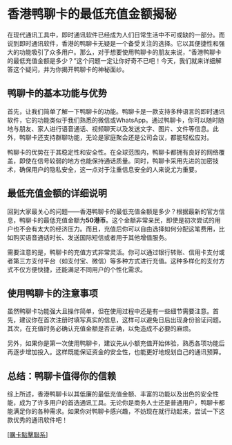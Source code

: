 # 香港鸭聊卡的最低充值金额揭秘

在现代通讯工具中，即时通讯软件已经成为人们日常生活中不可或缺的一部分。而说到即时通讯软件，香港的鸭聊卡无疑是一个备受关注的选择。它以其便捷性和强大的功能吸引了众多用户。那么，对于想要使用鸭聊卡的朋友来说，“香港鸭聊卡的最低充值金额是多少？”这个问题一定让你好奇不已吧！今天，我们就来详细解答这个疑问，并为你揭开鸭聊卡的神秘面纱。

## 鸭聊卡的基本功能与优势

首先，让我们简单了解一下鸭聊卡的功能。鸭聊卡是一款支持多种语言的即时通讯软件，它的功能类似于我们熟悉的微信或WhatsApp。通过鸭聊卡，你可以随时随地与朋友、家人进行语音通话、视频聊天以及发送文字、图片、文件等信息。此外，鸭聊卡还支持群聊功能，无论是家庭聚会还是公司会议，都能轻松应对。

鸭聊卡的优势在于其稳定性和安全性。在全球范围内，鸭聊卡都拥有良好的网络覆盖，即使在信号较弱的地方也能保持通话质量。同时，鸭聊卡采用先进的加密技术，确保用户的隐私安全，这一点对于注重信息安全的人来说尤为重要。

## 最低充值金额的详细说明

回到大家最关心的问题——香港鸭聊卡的最低充值金额是多少？根据最新的官方信息，鸭聊卡的最低充值金额为**50港币**。这个金额非常亲民，即使是初次尝试的用户也不会有太大的经济压力。而且，充值后你可以自由选择如何分配这笔费用，比如购买语音通话时长、发送国际短信或者用于其他增值服务。

需要注意的是，鸭聊卡的充值方式非常灵活。你可以通过银行转账、信用卡支付或者第三方支付平台（如支付宝、微信）等多种方式进行充值。这种多样化的支付方式不仅方便快捷，还能满足不同用户的个性化需求。

## 使用鸭聊卡的注意事项

虽然鸭聊卡功能强大且操作简单，但在使用过程中还是有一些细节需要注意。首先，建议你在首次注册时填写真实的信息，这样可以避免日后出现身份验证问题。其次，在充值时务必确认充值金额是否正确，以免造成不必要的麻烦。

另外，如果你是第一次使用鸭聊卡，建议先从小额充值开始体验，熟悉各项功能后再逐步增加投入。这样既能保证资金的安全性，也能更好地规划自己的通讯预算。

## 总结：鸭聊卡值得你的信赖

综上所述，香港鸭聊卡以其低廉的最低充值金额、丰富的功能以及出色的安全性能，成为了许多用户的首选通讯工具。无论你是商务人士还是普通用户，鸭聊卡都能满足你的各种需求。如果你对鸭聊卡感兴趣，不妨现在就行动起来，尝试一下这款优秀的通讯软件吧！

[[購卡點擊聯系](https://t.me/s/SXDXQF)]